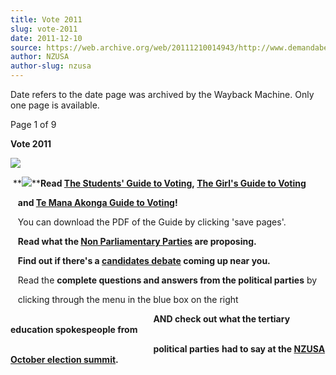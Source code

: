 ```yaml
---
title: Vote 2011
slug: vote-2011
date: 2011-12-10
source: https://web.archive.org/web/20111210014943/http://www.demandabetterfuture.org.nz/index.php/vote-2011
author: NZUSA
author-slug: nzusa
---
```

Date refers to the date page was archived by the Wayback Machine. Only one page is available.

Page 1 of 9

**Vote 2011**

[![](/web/20111210014943im_/http://www.demandabetterfuture.org.nz/images/page1_thumbnail.jpg)](https://web.archive.org/web/20111210014943/http://www.demandabetterfuture.org.nz/students-guide-to-voting)

 **[![](/web/20111210014943im_/http://www.demandabetterfuture.org.nz/images/girls%20guide%20to%20voting.jpg)](https://web.archive.org/web/20111210014943/http://www.demandabetterfuture.org.nz/girls-guide-to-voting)****Read [The Students' Guide to Voting](https://web.archive.org/web/20111210014943/http://www.demandabetterfuture.org.nz/students-guide-to-voting), [The Girl's Guide to Voting](https://web.archive.org/web/20111210014943/http://www.demandabetterfuture.org.nz/girls-guide-to-voting)** 

   **and [Te Mana Akonga Guide to Voting](https://web.archive.org/web/20111210014943/http://demandabetterfuture.org.nz/tma-guide-to-voting)!** 

   You can download the PDF of the Guide by clicking 'save pages'. 

   **Read what the [Non Parliamentary Parties](https://web.archive.org/web/20111210014943/http://www.demandabetterfuture.org.nz/index.php/vote-2011/9-uncategorised/150) are proposing.**

   **Find out if there's a [candidates debate](https://web.archive.org/web/20111210014943/http://www.demandabetterfuture.org.nz/index.php/vote-2011/9-uncategorised/148) coming up near you.**

   Read the **complete questions and answers from the political parties** by

   clicking through the menu in the blue box on the right

                                                          **AND check out what the tertiary education spokespeople from**

                                                          **political parties** **had to say at the [NZUSA October election summit](https://web.archive.org/web/20111210014943/http://www.demandabetterfuture.org.nz/index.php/vote-2011/9-uncategorised/136).**
